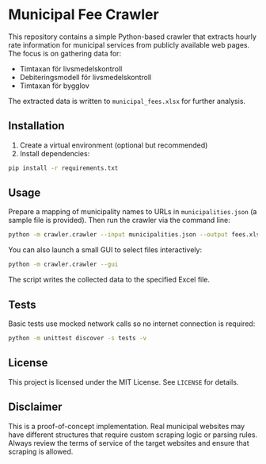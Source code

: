# Municipal Fee Crawler

This repository contains a simple Python-based crawler that extracts
hourly rate information for municipal services from publicly available
web pages. The focus is on gathering data for:

- Timtaxan för livsmedelskontroll
- Debiteringsmodell för livsmedelskontroll
- Timtaxan för bygglov

The extracted data is written to `municipal_fees.xlsx` for further
analysis.


## Installation

1. Create a virtual environment (optional but recommended)
2. Install dependencies:

```bash
pip install -r requirements.txt
```

## Usage


Prepare a mapping of municipality names to URLs in `municipalities.json`
(a sample file is provided). Then run the crawler via the command line:

```bash
python -m crawler.crawler --input municipalities.json --output fees.xlsx
```

You can also launch a small GUI to select files interactively:


```bash
python -m crawler.crawler --gui
```


The script writes the collected data to the specified Excel file.

## Tests

Basic tests use mocked network calls so no internet connection is
required:


```bash
python -m unittest discover -s tests -v
```

## License


This project is licensed under the MIT License. See `LICENSE` for
details.

## Disclaimer

This is a proof-of-concept implementation. Real municipal websites may
have different structures that require custom scraping logic or parsing
rules. Always review the terms of service of the target websites and
ensure that scraping is allowed.

